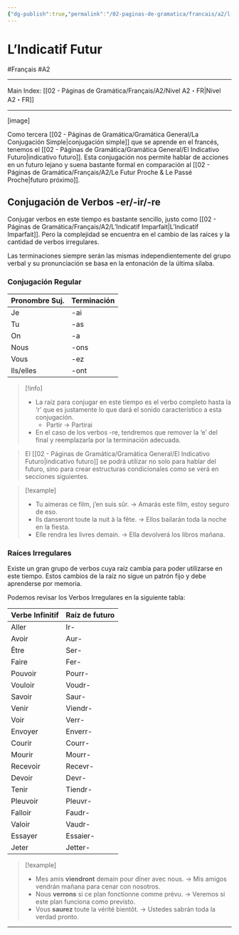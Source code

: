 ```yaml
---
{"dg-publish":true,"permalink":"/02-paginas-de-gramatica/francais/a2/l-indicatif-futur/"}
---
```


# L’Indicatif Futur
#Français #A2
___
Main Index: [[02 - Páginas de Gramática/Français/A2/Nivel A2・FR\|Nivel A2・FR]]
___
[image]

Como tercera [[02 - Páginas de Gramática/Gramática General/La Conjugación Simple\|conjugación simple]] que se aprende en el francés, tenemos el [[02 - Páginas de Gramática/Gramática General/El Indicativo Futuro\|indicativo futuro]]. Esta conjugación nos permite hablar de acciones en un futuro lejano y suena bastante formal en comparación al [[02 - Páginas de Gramática/Français/A2/Le Futur Proche & Le Passé Proche\|futuro próximo]].

## Conjugación de Verbos -er/-ir/-re
Conjugar verbos en este tiempo es bastante sencillo, justo como [[02 - Páginas de Gramática/Français/A2/L’Indicatif Imparfait\|L’Indicatif Imparfait]]. Pero la complejidad se encuentra en el cambio de las raíces y la cantidad de verbos irregulares.

Las terminaciones siempre serán las mismas independientemente del grupo verbal y su pronunciación se basa en la entonación de la última sílaba.

### Conjugación Regular

| Pronombre Suj. | Terminación |
| -------------- | ----------- |
| Je             | -ai         |
| Tu             | -as         |
| On             | -a          |
| Nous           | -ons        |
| Vous           | -ez         |
| Ils/elles      | -ont        |


> [!info] 
> - La raíz para conjugar en este tiempo es el verbo completo hasta la ‘r’ que es justamente lo que dará el sonido característico a esta conjugación.
> 	- Partir → Partirai
> - En el caso de los verbos -re, tendremos que remover la ‘e’ del final y reemplazarla por la terminación adecuada.

>El [[02 - Páginas de Gramática/Gramática General/El Indicativo Futuro\|indicativo futuro]] se podrá utilizar no solo para hablar del futuro, sino para crear estructuras condicionales como se verá en secciones siguientes.

> [!example] 
> - Tu aimeras ce film, j’en suis sûr. → Amarás este film, estoy seguro de eso.
> - Ils danseront toute la nuit à la fête. → Ellos bailarán toda la noche en la fiesta.
> - Elle rendra les livres demain. → Ella devolverá los libros mañana.

### Raíces Irregulares
Existe un gran grupo de verbos cuya raíz cambia para poder utilizarse en este tiempo. Estos cambios de la raíz no sigue un patrón fijo y debe aprenderse por memoria.

Podemos revisar los Verbos Irregulares en la siguiente tabla:

| Verbe Infinitif | Raíz de futuro |
| --------------- | -------------- |
| Aller           | Ir-            |
| Avoir           | Aur-           |
| Être            | Ser-           |
| Faire           | Fer-           |
| Pouvoir         | Pourr-         |
| Vouloir         | Voudr-         |
| Savoir          | Saur-          |
| Venir           | Viendr-        |
| Voir            | Verr-          |
| Envoyer         | Enverr-        |
| Courir          | Courr-         |
| Mourir          | Mourr-         |
| Recevoir        | Recevr-        |
| Devoir          | Devr-          |
| Tenir           | Tiendr-        |
| Pleuvoir        | Pleuvr-        |
| Falloir         | Faudr-         |
| Valoir          | Vaudr-         |
| Essayer         | Essaier-       |
| Jeter           | Jetter-        |


> [!example] 
> - Mes amis **viendront** demain pour dîner avec nous. → Mis amigos vendrán mañana para cenar con nosotros.
> - Nous **verrons** si ce plan fonctionne comme prévu. → Veremos si este plan funciona como previsto.
> - Vous **saurez** toute la vérité bientôt. → Ustedes sabrán toda la verdad pronto.



___